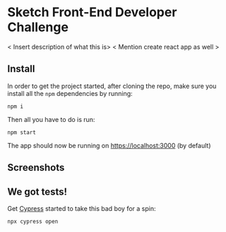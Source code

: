 # Sketch Front-End Developer Challenge
< Insert description of what this is>
< Mention create react app as well >

## Install
In order to get the project started, after cloning the repo, make sure you install all the `npm` dependencies by running:
```
npm i
```

Then all you have to do is run:
```
npm start
```
The app should now be running on [https://localhost:3000](https://localhost:3000) (by default)

## Screenshots

## We got tests!
Get [Cypress](https://www.cypress.io/) started to take this bad boy for a spin:
```
npx cypress open
```

###